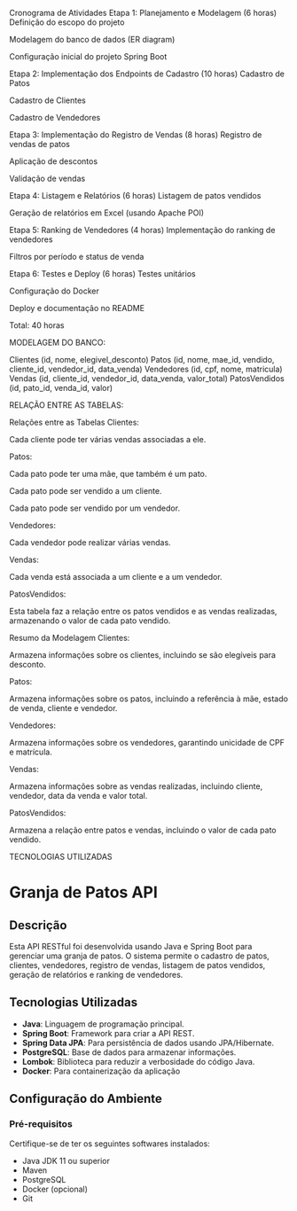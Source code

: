 Cronograma de Atividades
Etapa 1: Planejamento e Modelagem (6 horas)
Definição do escopo do projeto

Modelagem do banco de dados (ER diagram)

Configuração inicial do projeto Spring Boot

Etapa 2: Implementação dos Endpoints de Cadastro (10 horas)
Cadastro de Patos

Cadastro de Clientes

Cadastro de Vendedores

Etapa 3: Implementação do Registro de Vendas (8 horas)
Registro de vendas de patos

Aplicação de descontos

Validação de vendas

Etapa 4: Listagem e Relatórios (6 horas)
Listagem de patos vendidos

Geração de relatórios em Excel (usando Apache POI)

Etapa 5: Ranking de Vendedores (4 horas)
Implementação do ranking de vendedores

Filtros por período e status de venda

Etapa 6: Testes e Deploy (6 horas)
Testes unitários

Configuração do Docker

Deploy e documentação no README

Total: 40 horas

MODELAGEM DO BANCO:

Clientes (id, nome, elegivel_desconto)
Patos (id, nome, mae_id, vendido, cliente_id, vendedor_id, data_venda)
Vendedores (id, cpf, nome, matricula)
Vendas (id, cliente_id, vendedor_id, data_venda, valor_total)
PatosVendidos (id, pato_id, venda_id, valor)

RELAÇÃO ENTRE AS TABELAS:

Relações entre as Tabelas
Clientes:

Cada cliente pode ter várias vendas associadas a ele.

Patos:

Cada pato pode ter uma mãe, que também é um pato.

Cada pato pode ser vendido a um cliente.

Cada pato pode ser vendido por um vendedor.

Vendedores:

Cada vendedor pode realizar várias vendas.

Vendas:

Cada venda está associada a um cliente e a um vendedor.

PatosVendidos:

Esta tabela faz a relação entre os patos vendidos e as vendas realizadas, armazenando o valor de cada pato vendido.

Resumo da Modelagem
Clientes:

Armazena informações sobre os clientes, incluindo se são elegíveis para desconto.

Patos:

Armazena informações sobre os patos, incluindo a referência à mãe, estado de venda, cliente e vendedor.

Vendedores:

Armazena informações sobre os vendedores, garantindo unicidade de CPF e matrícula.

Vendas:

Armazena informações sobre as vendas realizadas, incluindo cliente, vendedor, data da venda e valor total.

PatosVendidos:

Armazena a relação entre patos e vendas, incluindo o valor de cada pato vendido.

TECNOLOGIAS UTILIZADAS

# Granja de Patos API

## Descrição
Esta API RESTful foi desenvolvida usando Java e Spring Boot para gerenciar uma granja de patos. O sistema permite o cadastro de patos, clientes, vendedores, registro de vendas, listagem de patos vendidos, geração de relatórios e ranking de vendedores.

## Tecnologias Utilizadas
- **Java**: Linguagem de programação principal.
- **Spring Boot**: Framework para criar a API REST.
- **Spring Data JPA**: Para persistência de dados usando JPA/Hibernate.
- **PostgreSQL**: Base de dados para armazenar informações.
- **Lombok**: Biblioteca para reduzir a verbosidade do código Java.
- **Docker**: Para containerização da aplicação 

## Configuração do Ambiente

### Pré-requisitos
Certifique-se de ter os seguintes softwares instalados:
- Java JDK 11 ou superior
- Maven
- PostgreSQL
- Docker (opcional)
- Git
